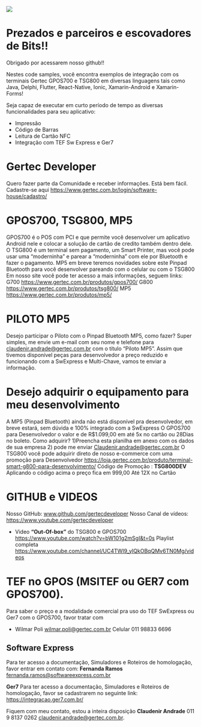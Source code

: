 [![](https://pbs.twimg.com/media/EKzBdw7WwAQrq8J.png)](https://www.gertec.com.br/)

# Prezados e parceiros e escovadores de Bits!! 

Obrigado por acessarem nosso github!!

Nestes code samples, você encontra exemplos de integração com os terminais Gertec GPOS700 e TSG800 em diversas linguagens tais como Java, Delphi, Flutter, React-Native, Ionic, Xamarin-Android e Xamarin-Forms!

Seja capaz de executar em curto período de tempo as diversas funcionalidades para seu aplicativo:

  - Impressão 
  - Código de Barras
  - Leitura de Cartão NFC
  - Integração com TEF Sw Express e Ger7

# Gertec Developer
Quero fazer parte da Comunidade e receber informações. Está bem fácil. Cadastre-se aqui https://www.gertec.com.br/login/software-house/cadastro/

# GPOS700, TSG800, MP5
 GPOS700 é o POS com PCI e que permite você desenvolver um aplicativo Android nele e colocar a solução de cartão de credito também dentro dele. 
O TSG800 é um terminal sem pagamento, um Smart Printer, mas você pode usar uma “moderninha” e parear a “moderninha” com ele por Bluetooth e fazer o pagamento.
MP5 em breve teremos novidades sobre este Pinpad Bluetooth para você desenvolver pareando com o celular ou com o TSG800
Em nosso site você pode ter acesso a mais informações, seguem links:
G700 https://www.gertec.com.br/produtos/gpos700/
G800 https://www.gertec.com.br/produtos/tsg800/
 MP5 https://www.gertec.com.br/produtos/mp5/

# PILOTO MP5
Desejo participar o Piloto com o Pinpad Bluetooth MP5, como fazer? Super simples, me envie um e-mail com seu nome e telefone para claudenir.andrade@gertec.com.br com o título “Piloto MP5”. Assim que tivemos disponível peças para desenvolvedor a preço reduzido e funcionando com a SwExpress e Multi-Chave, vamos te enviar a informação. 
 
# Desejo adquirir o equipamento para meu desenvolvimento
A MP5 (Pinpad Bluetooth) ainda não está disponível pra desenvolvedor, em breve estará, sem dúvida e 100% integrado com a SwExpress
O GPOS700 para Desenvolvedor o valor e de R$1.099,00 em até 5x no cartão ou 28Dias no boleto. Como adquirir? 1)Preencha esta planilha em anexo com os dados de sua empresa  2) pode me enviar Claudenir.andrade@gertec.com.br
O TSG800 você pode adquirir direto de nosso e-commerce com uma promoção para Desenvolvedor
https://loja.gertec.com.br/produto/terminal-smart-g800-para-desenvolvimento/
Código de Promoção : **TSG800DEV**
Aplicando o código acima o preço fica em 999,00 Até 12X no Cartão  

# GITHUB e VIDEOS
Nosso GitHub: www.github.com/gertecdeveloper
Nosso Canal de vídeos: https://www.youtube.com/gertecdeveloper
  - Video **“Out-Of-box”** do TSG800 e GPOS700 https://www.youtube.com/watch?v=bW101g2mSgI&t=0s
Playlist completa https://www.youtube.com/channel/UC4TWI9_yIQkOBqQMv6TN0Mg/videos

# TEF no GPOS (MSITEF ou GER7 com GPOS700). 
Para saber o preço e a modalidade comercial pra uso do TEF SwExpress ou Ger7  com o GPOS700, favor tratar com
  - Wilmar Poli wilmar.poli@gertec.com.br  Celular 011 98833 6696


## Software Express
Para ter acesso a documentação, Simuladores e Roteiros de homologação, favor entrar em contato com:
**Fernanda Ramos**
fernanda.ramos@softwareexpress.com.br

**Ger7**
Para ter acesso a documentação, Simuladores e Roteiros de homologação, favor se cadastrarem no seguinte link:
https://integracao.ger7.com.br/

Fiquem com meu contato, estou a inteira disposição
**Claudenir Andrade**
011 9 8137 0262 
claudenir.andrade@gertec.com.br.